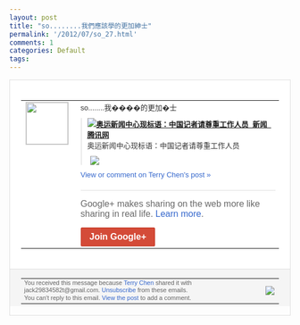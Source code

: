 ```yaml
---
layout: post
title: "so........我們應該學的更加紳士"
permalink: '/2012/07/so_27.html'
comments: 1
categories: Default
tags: 
---
```

<div style="border:solid 1px #dfdfdf;color:#686868;font:13px Arial"><div style="background-color:#fff;padding:20px;"><table cellpadding="0" cellspacing="0"><tr><td style="padding-right:15px;vertical-align:top"><a href="https://plus.google.com/_/notifications/emlink?emrecipient=110200756825219614165&amp;emid=CLC4narIu7ECFWdTtAodgDIAAA&amp;path=%2F108643996575278738906&amp;dt=1343450826367&amp;uob=8"><img height="75" src="https://lh3.googleusercontent.com/-KKRGTyJ5Bl0/AAAAAAAAAAI/AAAAAAAAEEY/jllxqER5dCk/s75-c-k-a/photo.jpg" style="border:solid 1px #cccccc;" width="75"/></a></td><td style="width:578px;color:#333;font:13px Arial;vertical-align:top;"><div style="padding-bottom:10px">so........我����的更加�士</div><div style="margin-bottom:10px;padding-left:10px; border-left:2px solid #EAEAEA"><span style="margin-right:5px"><a href="http://goo.gl/5yPnu" style="zSoyz"><img border="0" src="https://images3-focus-opensocial.googleusercontent.com/gadgets/proxy?url=https://s2.googleusercontent.com/s2/favicons?domain%3Dgoo.gl&amp;container=focus&amp;gadget=a&amp;rewriteMime=image/*&amp;refresh=31536000&amp;resize_h=16"/><span style="font-weight:bold">奥运新闻中心现标语：中国记者请尊重工作人<wbr/>员_新闻_腾讯网</span></a><div style="padding-bottom:10px">奥运新闻中心现标语：中国记者请尊重工作人<wbr/>员</div></span><span style="margin-right:5px"><a href="https://plus.google.com/_/notifications/emlink?emrecipient=110200756825219614165&amp;emid=CLC4narIu7ECFWdTtAodgDIAAA&amp;path=%2F108643996575278738906%2Fposts%2FAu3tsoxTtHk%3Fgpinv%3DAMIXal-ArLzSFq5xjtDR9fnUP4D-Gm-wQjkd_UZT4C8A8qY3RWgiqhP2R2YKM8j7sNG4YYgHYCteVSq3R47X5Ci-aAMTiW7bCsJCuP4Dw0ls1wyzhr7Y4Gw&amp;dt=1343450826367&amp;uob=8" style="zSoyz;"><img border="0" src="https://images1-focus-opensocial.googleusercontent.com/gadgets/proxy?url=http://img1.gtimg.com/news/pics/hv1/101/251/1098/71461556.jpg&amp;container=focus&amp;gadget=a&amp;rewriteMime=image/*&amp;refresh=31536000&amp;resize_h=120" style="max-height:200px;max-width:275px"/></a></span></div><a href="https://plus.google.com/_/notifications/emlink?emrecipient=110200756825219614165&amp;emid=CLC4narIu7ECFWdTtAodgDIAAA&amp;path=%2F108643996575278738906%2Fposts%2FAu3tsoxTtHk%3Fgpinv%3DAMIXal-ArLzSFq5xjtDR9fnUP4D-Gm-wQjkd_UZT4C8A8qY3RWgiqhP2R2YKM8j7sNG4YYgHYCteVSq3R47X5Ci-aAMTiW7bCsJCuP4Dw0ls1wyzhr7Y4Gw&amp;dt=1343450826367&amp;uob=8" style="color:#3366CC;text-decoration:none;">View or comment on Terry Chen's post »</a><div style="margin-top:20px;border-top:solid 1px #dfdfdf"><div style="padding:15px 0;color:#686868;font:16px Arial;">Google+ makes sharing on the web more like sharing in real life. <a href="http://www.google.com/+/learnmore/" style="color:#3366CC;text-decoration:none;">Learn more</a>.</div><a href="https://plus.google.com/_/notifications/emlink?emrecipient=110200756825219614165&amp;emid=CLC4narIu7ECFWdTtAodgDIAAA&amp;path=%2F%3Fgpinv%3DAMIXal-ArLzSFq5xjtDR9fnUP4D-Gm-wQjkd_UZT4C8A8qY3RWgiqhP2R2YKM8j7sNG4YYgHYCteVSq3R47X5Ci-aAMTiW7bCsJCuP4Dw0ls1wyzhr7Y4Gw&amp;dt=1343450826367&amp;uob=8" style="display:inline-block;padding:7px 15px;background-color:#d44b38; color:#fff;font-size:16px; font-weight:bold;border-radius:2px;-webkit-border-radius:2px; -moz-border-radius:2px;border:solid 1px #c43b28; white-space:nowrap;text-decoration:none">Join Google+</a></div></td></tr></table></div><div style="border-top:solid 1px #dfdfdf;padding:0 20px; background-color:#f5f5f5"><table cellpadding="0" cellspacing="0" style="height:50px"><tbody><tr><td style="vertical-align:middle;width:100%; color:#636363;font:11px Arial; line-height:120%">You received this message because <a href="https://plus.google.com/_/notifications/emlink?emrecipient=110200756825219614165&amp;emid=CLC4narIu7ECFWdTtAodgDIAAA&amp;path=%2F108643996575278738906%3Fgpinv%3DAMIXal-ArLzSFq5xjtDR9fnUP4D-Gm-wQjkd_UZT4C8A8qY3RWgiqhP2R2YKM8j7sNG4YYgHYCteVSq3R47X5Ci-aAMTiW7bCsJCuP4Dw0ls1wyzhr7Y4Gw&amp;dt=1343450826367&amp;uob=8" style="color:#3366CC;text-decoration:none;">Terry Chen</a> shared it with jack29834582t@gmail.com. <a href="https://plus.google.com/_/notifications/emlink?emrecipient=110200756825219614165&amp;emid=CLC4narIu7ECFWdTtAodgDIAAA&amp;path=%2F_%2Fnonplus%2Femailsettings%3Fgpinv%3DAMIXal-ArLzSFq5xjtDR9fnUP4D-Gm-wQjkd_UZT4C8A8qY3RWgiqhP2R2YKM8j7sNG4YYgHYCteVSq3R47X5Ci-aAMTiW7bCsJCuP4Dw0ls1wyzhr7Y4Gw%26est%3DADH5u8U85JDSYJvvXJp4K_mDgtStPzNifKkYUkS6pInzMF4xfOSGA8r_7GfKOGmslzF7DA3rT_g3BI5IIAe-_iEeJZng82QH_BykNGFpNUX7JIIIzfxbDsQDd-U4NXq2uqTTEFv173gsugCtLWXJ6w1m0oQjt9ir9Q&amp;dt=1343450826367&amp;uob=8" style="color:#3366CC;text-decoration:none;">Unsubscribe</a> from these emails.<br/>You can't reply to this email. <a href="https://plus.google.com/_/notifications/emlink?emrecipient=110200756825219614165&amp;emid=CLC4narIu7ECFWdTtAodgDIAAA&amp;path=%2F108643996575278738906%2Fposts%2FAu3tsoxTtHk%3Fgpinv%3DAMIXal-ArLzSFq5xjtDR9fnUP4D-Gm-wQjkd_UZT4C8A8qY3RWgiqhP2R2YKM8j7sNG4YYgHYCteVSq3R47X5Ci-aAMTiW7bCsJCuP4Dw0ls1wyzhr7Y4Gw&amp;dt=1343450826367&amp;uob=8" style="color:#3366CC;text-decoration:none;">View the post</a> to add a comment.<br/></td><td><img src="https://ssl.gstatic.com/s2/oz/images/notifications/logo/google-plus-6617a72bb36cc548861652780c9e6ff1.png"/></td></tr></tbody></table></div></div>